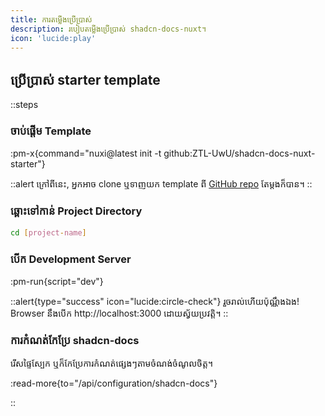 ```yaml
---
title: ការតម្លើងប្រើប្រាស់
description: របៀបតម្លើងប្រើប្រាស់ shadcn-docs-nuxt។
icon: 'lucide:play'
---
```


## ប្រើប្រាស់ starter template

::steps
### ចាប់ផ្តើម Template

:pm-x{command="nuxi@latest init -t github:ZTL-UwU/shadcn-docs-nuxt-starter"}

::alert
ក្រៅពីនេះ, អ្នកអាច clone ឬទាញយក template ពី [GitHub repo](https://github.com/ZTL-UwU/shadcn-docs-nuxt-starter) តែម្តងក៏បាន។
::

### ឆ្ពោះទៅកាន់ Project Directory

```bash
cd [project-name]
```

### បើក Development Server

:pm-run{script="dev"}

::alert{type="success" icon="lucide:circle-check"}
រួចរាល់ហើយប៉ុណ្ណឹងឯង! Browser នឹងបើក http://localhost:3000 ដោយស្វ័យប្រវត្តិ។
::

### ការកំណត់កែប្រែ shadcn-docs

រើសផ្ទៃស្បែក ឬក៏កែប្រែការកំណត់ផ្សេងៗតាមចំណង់ចំណូលចិត្ត។

:read-more{to="/api/configuration/shadcn-docs"}

::

